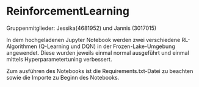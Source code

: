 # ReinforcementLearning

Gruppenmitglieder:
Jessika(4681952) und Jannis (3017015)

In dem hochgeladenen Jupyter Notebook werden zwei verschiedene RL-Algorithmen (Q-Learning und DQN) in der Frozen-Lake-Umgebung angewendet.
Diese wurden jeweils einmal normal ausgeführt und einmal mittels Hyperparametertuning verbessert.

Zum ausführen des Notebooks ist die Requirements.txt-Datei zu beachten sowie die Importe zu Beginn des Notebooks.
